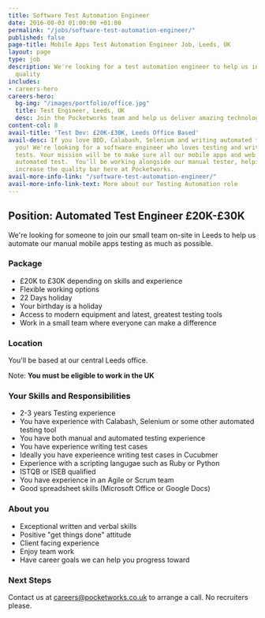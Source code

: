 ```yaml
---
title: Software Test Automation Engineer
date: 2016-08-03 01:00:00 +01:00
permalink: "/jobs/software-test-automation-engineer/"
published: false
page-title: Mobile Apps Test Automation Engineer Job, Leeds, UK
layout: page
type: job
description: We're looking for a test automation engineer to help us increase app
  quality
includes:
- careers-hero
careers-hero:
  bg-img: "/images/portfolio/office.jpg"
  title: Test Engineer, Leeds, UK
  desc: Join the Pocketworks team and help us deliver amazing technology experiences
content-col: 8
avail-title: 'Test Dev: £20K-£30K, Leeds Office Based'
avail-desc: If you love BDD, Calabash, Selenium and writing automated tests, we need
  you! We're looking for a software engineer who loves testing and writing automated
  tests. Your mission will be to make sure all our mobile apps and web sites are under
  automated test.  You'll be working alongside our manual tester, helping them to
  increase the quality bar here at Pocketworks.
avail-more-info-link: "/software-test-automation-engineer/"
avail-more-info-link-text: More about our Testing Automation role
---
```


## Position: Automated Test Engineer &pound;20K-&pound;30K

We're looking for someone to join our small team on-site in Leeds to help us automate our manual mobile apps testing as much as possible.

### Package

- £20K to £30K depending on skills and experience</li>
- Flexible working options
- 22 Days holiday
- Your birthday is a holiday
- Access to modern equipment and latest, greatest testing tools
- Work in a small team where everyone can make a difference

### Location

You'll be based at our central Leeds office.

Note: **You must be eligible to work in the UK**

### Your Skills and Responsibilities

- 2-3 years Testing experience
- You have experience with Calabash, Selenium or some other automated testing tool
- You have both manual and automated testing experience
- You have experience writing test cases
- Ideally you have experieence writing test cases in Cucubmer
- Experience with a scripting langugae such as Ruby or Python
- ISTQB or ISEB qualified
- You have experience in an Agile or Scrum team
- Good spreadsheet skills (Microsoft Office or Google Docs)

### About you

 - Exceptional written and verbal skills
 - Positive "get things done" attitude
 - Client facing experience
 - Enjoy team work
 - Have career goals we can help you progress toward

### Next Steps

Contact us at [careers@pocketworks.co.uk](mailto:careers@pocketworks.co.uk) to arrange a call. No recruiters please.
